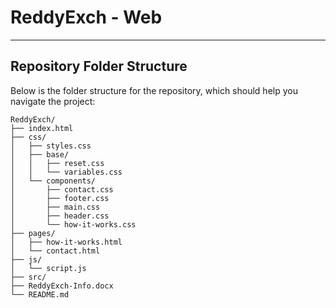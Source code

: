 # ReddyExch - Web

---

## Repository Folder Structure

Below is the folder structure for the repository, which should help you navigate the project:

```plaintext
ReddyExch/
├── index.html
├── css/
│   ├── styles.css
│   ├── base/
│   │   ├── reset.css
│   │   └── variables.css
│   └── components/
│       ├── contact.css
│       ├── footer.css
│       ├── main.css
│       ├── header.css
│       └── how-it-works.css
├── pages/
│   ├── how-it-works.html
│   └── contact.html
├── js/
│   └── script.js
├── src/
├── ReddyExch-Info.docx
└── README.md
```
